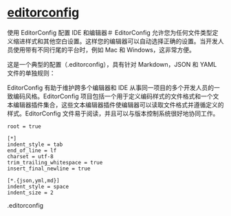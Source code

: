# [editorconfig](https://editorconfig.org/)

使用 EditorConfig 配置 IDE 和编辑器＃
EditorConfig 允许您为任何文件类型定义缩进样式和其他空白设置。这样您的编辑器可以自动选择正确的设置。当开发人员使用带有不同行尾的平台时，例如 Mac 和 Windows，这非常方便。

这是一个典型的配置（.editorconfig），具有针对 Markdown，JSON 和 YAML 文件的单独规则：

EditorConfig 有助于维护跨多个编辑器和 IDE 从事同一项目的多个开发人员的一致编码风格。EditorConfig 项目包括一个用于定义编码样式的文件格式和一个文本编辑器插件集合，这些文本编辑器插件使编辑器可以读取文件格式并遵循定义的样式。EditorConfig 文件易于阅读，并且可以与版本控制系统很好地协同工作。

```
root = true

[*]
indent_style = tab
end_of_line = lf
charset = utf-8
trim_trailing_whitespace = true
insert_final_newline = true

[*.{json,yml,md}]
indent_style = space
indent_size = 2

```

.editorconfig

